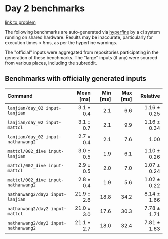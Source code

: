 # Day 2 benchmarks

[link to problem](http://adventofcode.com/2021/day/2)

The following benchmarks are auto-generated via [hyperfine](https://github.com/sharkdp/hyperfine) by a ci system running on shared hardware. Results may be inaccurate, particularly for execution times < 5ms, as per the hyperfine warnings.

The "official" inputs were aggregated from repositories participating in the generation of these benchmarks. The "large" inputs (if any) were sourced from various places, including the subreddit.

## Benchmarks with officially generated inputs
| Command | Mean [ms] | Min [ms] | Max [ms] | Relative |
|:---|---:|---:|---:|---:|
| `lanjian/day_02 input-lanjian` | 3.1 ± 0.4 | 2.1 | 6.6 | 1.16 ± 0.25 |
| `lanjian/day_02 input-mattcl` | 3.1 ± 0.7 | 2.1 | 9.9 | 1.16 ± 0.34 |
| `lanjian/day_02 input-nathanwang2` | 2.7 ± 0.4 | 2.1 | 7.6 | 1.00 |
| `mattcl/002_dive input-lanjian` | 3.0 ± 0.5 | 1.9 | 6.1 | 1.10 ± 0.26 |
| `mattcl/002_dive input-mattcl` | 2.9 ± 0.5 | 2.0 | 7.0 | 1.07 ± 0.24 |
| `mattcl/002_dive input-nathanwang2` | 2.8 ± 0.4 | 1.9 | 5.6 | 1.02 ± 0.22 |
| `nathanwang2/day2 input-lanjian` | 21.9 ± 2.6 | 18.8 | 34.2 | 8.14 ± 1.66 |
| `nathanwang2/day2 input-mattcl` | 21.0 ± 3.0 | 17.6 | 30.3 | 7.78 ± 1.71 |
| `nathanwang2/day2 input-nathanwang2` | 21.1 ± 2.7 | 18.0 | 32.4 | 7.81 ± 1.63 |
